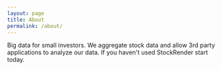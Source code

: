 ```yaml
---
layout: page
title: About
permalink: /about/
---
```


Big data for small investors. We aggregate stock data and allow 3rd party applications to analyze our data. If you haven't used StockRender start today.
